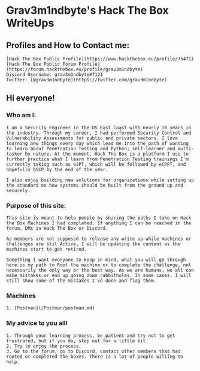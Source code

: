 # Grav3m1ndbyte's Hack The Box WriteUps




## Profiles and How to Contact me:
	[Hack The Box Public Profile](https://www.hackthebox.eu/profile/75471)
	[Hack The Box Public Forum Profile](https://forum.hackthebox.eu/profile/grav3m1ndbyte)
	Discord Username: grav3m1ndbyte#7121
	Twitter: [@grav3m1ndbyte](https://twitter.com/grav3m1ndbyte)




## Hi everyone!


### Who am I:

	I am a Security Engineer in the US East Coast with nearly 10 years in the industry. Through my career, I had performed Security Control and Vulnerability Assessments for public and private sectors. I love learning new things every day which lead me into the path of wanting to learn about Penetration Testing and Python; self-learner and multi-tasker by nature. At the moment, Hack The Box is a platform I use to further practice what I learn from Penetration Testing trainings I'm currently taking such as eJPT, which will be followed by eCPPT, and hopefully OSCP by the end of the year.

	I also enjoy building new solutions for organizations while setting up the standard on how systems should be built from the ground up and securely.




### Purpose of this site:

	This site is meant to help people by sharing the paths I take on Hack the Box Machines I had completed. If anything I can be reached in the forum, DMs in Hack The Box or Discord. 

	As members are not supposed to release any write up while machines or challenges are stil Active, I will be updating the content as the machines start to get retired.

	Something I want everyone to keep in mind, what you will go through here is my path to Root the machine or to complete the challenge, not necessarily the only way or the best way. As we are humans, we all can make mistakes or end up going down rabbitholes. In some cases, I will still show some of the mistakes I've done and flag them.




###  Machines
	1. [Postman](/Postman/postman.md)




### My advice to you all!

	1. Through your learning process, be patient and try not to get frustrated, but if you do, step out for a little bit.
	2. Try to enjoy the process.
	3. Go to the forum, go to Discord, contact other members that had rooted or completed the boxes. There is a lot of people wiliing to help.
